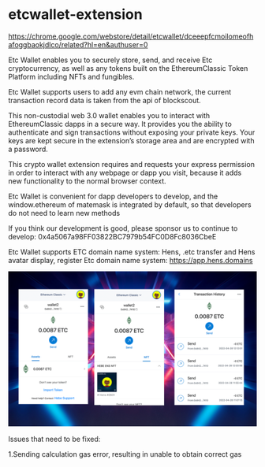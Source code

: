 # etcwallet-extension

https://chrome.google.com/webstore/detail/etcwallet/dceeepfcmoilomeofhafoggbaokjdlco/related?hl=en&authuser=0

Etc Wallet enables you to securely store, send, and receive Etc cryptocurrency, as well as any tokens built on the EthereumClassic  Token Platform including NFTs and fungibles.

Etc Wallet supports users to add any evm chain network, the current transaction record data is taken from the api of blockscout.

This non-custodial web 3.0 wallet enables you to interact with EthereumClassic dapps in a secure way. It provides you the ability to authenticate and sign transactions without exposing your private keys. Your keys are kept secure in the extension’s storage area and are encrypted with a password.

This crypto wallet extension requires and requests your express permission in order to interact with any webpage or dapp you visit, because it adds new functionality to the normal browser context.

Etc Wallet is convenient for dapp developers to develop, and the window.ethereum of matemask is integrated by default, so that developers do not need to learn new methods

If you think our development is good, please sponsor us to continue to develop: 0x4a5067a98FF03822BC7979b54FC0D8Fc8036CbeE

Etc Wallet supports ETC domain name system: Hens, .etc transfer and Hens avatar display, register Etc domain name system: https://app.hens.domains

![image](./demo.png)

Issues that need to be fixed:

1.Sending calculation gas error, resulting in unable to obtain correct gas
